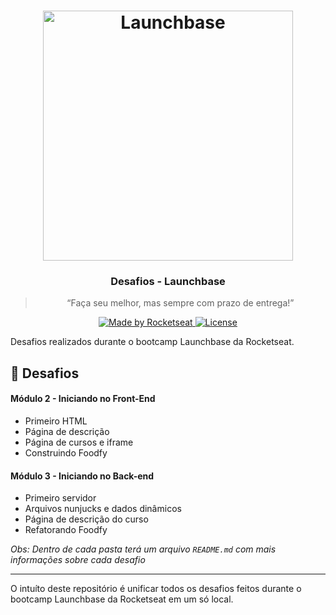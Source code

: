 <h1 align="center">
    <img alt="Launchbase" src="https://storage.googleapis.com/golden-wind/bootcamp-launchbase/logo.png" width="400px" />
</h1>

<h3 align="center">
  Desafios - Launchbase
</h3>

<blockquote align="center">“Faça seu melhor, mas sempre com prazo de entrega!”</blockquote>

<p align="center">

  <a href="https://rocketseat.com.br">
    <img alt="Made by Rocketseat" src="https://img.shields.io/badge/made%20by-Rocketseat-%23F8952D">
  </a>

  <a href="LICENSE" >
    <img alt="License" src="https://img.shields.io/badge/license-MIT-%23F8952D">
  </a>

</p>

Desafios realizados durante o bootcamp Launchbase da Rocketseat.



## :rocket: Desafios

#### Módulo 2 - Iniciando no Front-End

- Primeiro HTML
- Página de descrição
- Página de cursos e iframe
- Construindo Foodfy

#### Módulo 3 - Iniciando no Back-end

- Primeiro servidor
- Arquivos nunjucks e dados dinâmicos
- Página de descrição do curso
- Refatorando Foodfy


_Obs: Dentro de cada pasta terá um arquivo `README.md` com mais informações sobre cada desafio_

---

O intuíto deste repositório é unificar todos os desafios feitos durante o bootcamp Launchbase da Rocketseat em um só local.